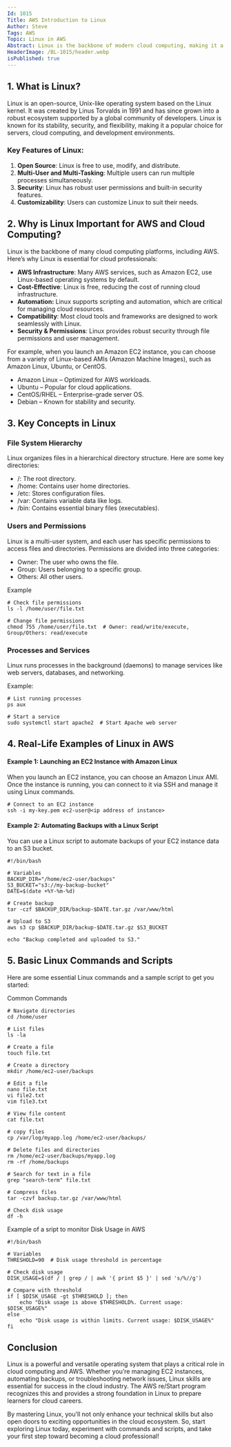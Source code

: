 ```yaml
---
Id: 1015
Title: AWS Introduction to Linux
Author: Steve
Tags: AWS
Topic: Linux in AWS
Abstract: Linux is the backbone of modern cloud computing, making it a critical skill for anyone pursuing a career in cloud technologies, including AWS. Whether you're an aspiring AWS Network Engineer or a cloud practitioner, understanding Linux is essential for managing servers, deploying applications, and automating tasks.
HeaderImage: /BL-1015/header.webp
isPublished: true
---
```


## 1. What is Linux?
Linux is an open-source, Unix-like operating system based on the Linux kernel. It was created by Linus Torvalds in 1991 and has since grown into a robust ecosystem supported by a global community of developers. Linux is known for its stability, security, and flexibility, making it a popular choice for servers, cloud computing, and development environments.

### Key Features of Linux:
1. **Open Source**: Linux is free to use, modify, and distribute.
2. **Multi-User and Multi-Tasking**: Multiple users can run multiple processes simultaneously.
3. **Security**: Linux has robust user permissions and built-in security features.
4. **Customizability**: Users can customize Linux to suit their needs.

## 2. Why is Linux Important for AWS and Cloud Computing?
Linux is the backbone of many cloud computing platforms, including AWS. Here’s why Linux is essential for cloud professionals:

* **AWS Infrastructure**: Many AWS services, such as Amazon EC2, use Linux-based operating systems by default.
* **Cost-Effective**: Linux is free, reducing the cost of running cloud infrastructure.
* **Automation:** Linux supports scripting and automation, which are critical for managing cloud resources.
* **Compatibility**: Most cloud tools and frameworks are designed to work seamlessly with Linux.
* **Security & Permissions**: Linux provides robust security through file permissions and user management.

For example, when you launch an Amazon EC2 instance, you can choose from a variety of Linux-based AMIs (Amazon Machine Images), such as Amazon Linux, Ubuntu, or CentOS.

* Amazon Linux – Optimized for AWS workloads.
* Ubuntu – Popular for cloud applications.
* CentOS/RHEL – Enterprise-grade server OS.
* Debian – Known for stability and security.

## 3. Key Concepts in Linux

### File System Hierarchy
Linux organizes files in a hierarchical directory structure. Here are some key directories:

* /: The root directory.
* /home: Contains user home directories.
* /etc: Stores configuration files.
* /var: Contains variable data like logs.
* /bin: Contains essential binary files (executables).

### Users and Permissions
Linux is a multi-user system, and each user has specific permissions to access files and directories. Permissions are divided into three categories:

* Owner: The user who owns the file.
* Group: Users belonging to a specific group.
* Others: All other users.

Example

```
# Check file permissions
ls -l /home/user/file.txt

# Change file permissions
chmod 755 /home/user/file.txt  # Owner: read/write/execute, Group/Others: read/execute
```
### Processes and Services
Linux runs processes in the background (daemons) to manage services like web servers, databases, and networking.

Example:

```
# List running processes
ps aux

# Start a service
sudo systemctl start apache2  # Start Apache web server

```

## 4. Real-Life Examples of Linux in AWS

#### Example 1: Launching an EC2 Instance with Amazon Linux
When you launch an EC2 instance, you can choose an Amazon Linux AMI. Once the instance is running, you can connect to it via SSH and manage it using Linux commands.

```
# Connect to an EC2 instance
ssh -i my-key.pem ec2-user@<ip address of instance>

```

#### Example 2: Automating Backups with a Linux Script
You can use a Linux script to automate backups of your EC2 instance data to an S3 bucket.

```
#!/bin/bash

# Variables
BACKUP_DIR="/home/ec2-user/backups"
S3_BUCKET="s3://my-backup-bucket"
DATE=$(date +%Y-%m-%d)

# Create backup
tar -czf $BACKUP_DIR/backup-$DATE.tar.gz /var/www/html

# Upload to S3
aws s3 cp $BACKUP_DIR/backup-$DATE.tar.gz $S3_BUCKET

echo "Backup completed and uploaded to S3."

```

## 5. Basic Linux Commands and Scripts
Here are some essential Linux commands and a sample script to get you started:

Common Commands

```
# Navigate directories
cd /home/user

# List files
ls -la

# Create a file
touch file.txt

# Create a directory
mkdir /home/ec2-user/backups

# Edit a file
nano file.txt
vi file2.txt
vim file3.txt

# View file content
cat file.txt

# copy files
cp /var/log/myapp.log /home/ec2-user/backups/

# Delete files and directories
rm /home/ec2-user/backups/myapp.log
rm -rf /home/backups

# Search for text in a file
grep "search-term" file.txt

# Compress files
tar -czvf backup.tar.gz /var/www/html

# Check disk usage
df -h

```

Example of a sript to monitor Disk Usage in AWS

```
#!/bin/bash

# Variables
THRESHOLD=90  # Disk usage threshold in percentage

# Check disk usage
DISK_USAGE=$(df / | grep / | awk '{ print $5 }' | sed 's/%//g')

# Compare with threshold
if [ $DISK_USAGE -gt $THRESHOLD ]; then
    echo "Disk usage is above $THRESHOLD%. Current usage: $DISK_USAGE%"
else
    echo "Disk usage is within limits. Current usage: $DISK_USAGE%"
fi

```

## Conclusion
Linux is a powerful and versatile operating system that plays a critical role in cloud computing and AWS. Whether you’re managing EC2 instances, automating backups, or troubleshooting network issues, Linux skills are essential for success in the cloud industry. The AWS re/Start program recognizes this and provides a strong foundation in Linux to prepare learners for cloud careers.

By mastering Linux, you’ll not only enhance your technical skills but also open doors to exciting opportunities in the cloud ecosystem. So, start exploring Linux today, experiment with commands and scripts, and take your first step toward becoming a cloud professional!